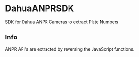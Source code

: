 # DahuaANPRSDK
SDK for Dahua ANPR Cameras to extract Plate Numbers

## Info

ANPR API's are extracted by reversing the JavaScript functions.
